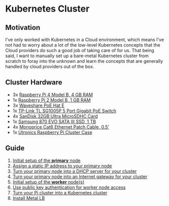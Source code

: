 # Kubernetes Cluster

## Motivation

I've only worked with Kubernetes in a Cloud environment, which means I've not had to worry about a lot of the low-level Kubernetes concepts that the Cloud providers do such a good job of taking care of for us. That being said, I want to manually set up a bare-metal Kubernetes cluster from scratch to foray into the unknown and learn the concepts that are generally handled by cloud providers out of the box.

## Cluster Hardware

- 3x [Raspberry Pi 4 Model B, 4 GB RAM](https://www.adafruit.com/product/4296)
- 1x [Raspberry Pi 2 Model B, 1 GB RAM](https://www.adafruit.com/product/2358)
- 3x [Waveshare PoE Hat E](https://www.amazon.com/Raspberry-Ethernet-Standard-Compatible-Connecting/dp/B0974TK3KD)
- 1x [TP-Link TL SG1005P 5 Port Gigabit PoE Switch](https://www.amazon.com/TP-Link-Compliant-Shielded-Optimization-TL-SG1005P/dp/B07PPJTR15)
- 4x [SanDisk 32GB Ultra MicroSDHC Card](https://www.amazon.com/SanDisk-2-Pack-microSDXC-2x128GB-Adapter/dp/B08GY9NYRM)
- 1x [Samsung 870 EVO SATA III SSD, 1 TB](https://www.amazon.com/SAMSUNG-Inch-Internal-MZ-77E1T0B-AM/dp/B08QBJ2YMG)
- 4x [Monoprice Cat6 Ethernet Patch Cable, 0.5'](https://www.amazon.com/Monoprice-Cat6-Ethernet-Patch-Cable/dp/B01C68CVDC)
- 1x [Utronics Raspberry Pi Cluster Case](https://www.amazon.com/UCTRONICS-Upgraded-Enclosure-Raspberry-Compatible/dp/B09S11Q684)

## Guide

1. [Initial setup of the **primary** node](./01-initial-setup.md)
2. [Assign a static IP address to your primary node](./02-static-ip-address.md)
3. [Turn your primary node into a DHCP server for your cluster](./03-dhcp-server.md)
4. [Turn your primary node into an Internet gateway for your cluster](./04-internet-gateway.md)
5. [Initial setup of the **worker** node(s)](./01-initial-setup.md)
6. [Use public key authentication for worker node access](./05-ssh-public-key-authentication.md)
7. [Turn your Pi cluster into a Kubernetes cluster](./06-kubernetes-cluster.md)
8. [Install Metal LB](./07-metallb.md)
